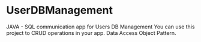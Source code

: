 # UserDBManagement
JAVA - SQL communication app for Users DB Management
You can use this project to CRUD operations in your app.
Data Access Object Pattern.
